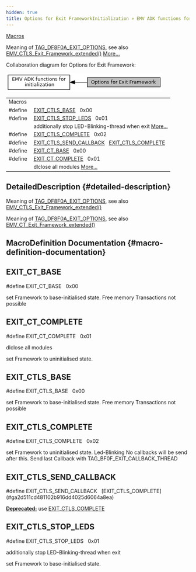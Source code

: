 ```yaml
---
hidden: true
title: Options for Exit FrameworkInitialization » EMV ADK functions for initialization
---
```


[Macros](#define-members)

Meaning of <a href="group___v_e_r_i___p_r_i_m___t_a_g_s__3_b_y_t_e.md#ga7809d602c4a9b6f1d35eac38754011fc">TAG_DF8F0A_EXIT_OPTIONS</a>, see also <a href="group___f_u_n_c___i_n_i_t.md#ga8b752de3c5de067e225dd1f09eabdf35">EMV_CTLS_Exit_Framework_extended()</a> [More\...](#details)

Collaboration diagram for Options for Exit Framework:

![](group___e_x_i_t___f_w___o_p_t_i_o_n_s.png)

|  |  |
|----|----|
| Macros |  |
| #define  | [EXIT_CTLS_BASE](#gab2b67f48d269a791a9f5641a649f4b83)   0x00 |
| #define  | [EXIT_CTLS_STOP_LEDS](#gac011593c55b2ccb244dd6e9cb220db3b)   0x01 |
|   | additionally stop LED-Blinking-thread when exit [More\...](#gac011593c55b2ccb244dd6e9cb220db3b)<br/> |
| #define  | [EXIT_CTLS_COMPLETE](#ga2d511cd481102b916dd4025d6064a8ea)   0x02 |
| #define  | [EXIT_CTLS_SEND_CALLBACK](#gac55185bbb2ec33f5d55ee91bd676680e)   [EXIT_CTLS_COMPLETE](#ga2d511cd481102b916dd4025d6064a8ea) |
| #define  | [EXIT_CT_BASE](#gab856684812a80803b38ceb5ed4db8ff9)   0x00 |
| #define  | [EXIT_CT_COMPLETE](#gac611449024c44063379ad513c60d2983)   0x01 |
|   | dlclose all modules [More\...](#gac611449024c44063379ad513c60d2983)<br/> |

## DetailedDescription {#detailed-description}

Meaning of <a href="group___v_e_r_i___p_r_i_m___t_a_g_s__3_b_y_t_e.md#ga7809d602c4a9b6f1d35eac38754011fc">TAG_DF8F0A_EXIT_OPTIONS</a>, see also <a href="group___f_u_n_c___i_n_i_t.md#ga8b752de3c5de067e225dd1f09eabdf35">EMV_CTLS_Exit_Framework_extended()</a>

Meaning of <a href="group___v_e_r_i___p_r_i_m___t_a_g_s__3_b_y_t_e.md#ga7809d602c4a9b6f1d35eac38754011fc">TAG_DF8F0A_EXIT_OPTIONS</a>, see also <a href="group___f_u_n_c___i_n_i_t.md#ga151d98c3faeb382103f4bd9ae6b5b708">EMV_CT_Exit_Framework_extended()</a>

## MacroDefinition Documentation {#macro-definition-documentation}

## EXIT_CT_BASE <a href="#gab856684812a80803b38ceb5ed4db8ff9" id="gab856684812a80803b38ceb5ed4db8ff9"></a>

<p>#define EXIT_CT_BASE   0x00</p>

set Framework to base-initialised state. Free memory Transactions not possible

## EXIT_CT_COMPLETE <a href="#gac611449024c44063379ad513c60d2983" id="gac611449024c44063379ad513c60d2983"></a>

<p>#define EXIT_CT_COMPLETE   0x01</p>

dlclose all modules

set Framework to uninitialised state.

## EXIT_CTLS_BASE <a href="#gab2b67f48d269a791a9f5641a649f4b83" id="gab2b67f48d269a791a9f5641a649f4b83"></a>

<p>#define EXIT_CTLS_BASE   0x00</p>

set Framework to base-initialised state. Free memory Transactions not possible

## EXIT_CTLS_COMPLETE <a href="#ga2d511cd481102b916dd4025d6064a8ea" id="ga2d511cd481102b916dd4025d6064a8ea"></a>

<p>#define EXIT_CTLS_COMPLETE   0x02</p>

set Framework to uninitialised state. Led-Blinking No callbacks will be send after this. Send last Callback with TAG_BF0F_EXIT_CALLBACK_THREAD

## EXIT_CTLS_SEND_CALLBACK <a href="#gac55185bbb2ec33f5d55ee91bd676680e" id="gac55185bbb2ec33f5d55ee91bd676680e"></a>

<p>#define EXIT_CTLS_SEND_CALLBACK   [EXIT_CTLS_COMPLETE](#ga2d511cd481102b916dd4025d6064a8ea)</p>

**<a href="deprecated.md#_deprecated000049">Deprecated:</a>** use [EXIT_CTLS_COMPLETE](#ga2d511cd481102b916dd4025d6064a8ea)

## EXIT_CTLS_STOP_LEDS <a href="#gac011593c55b2ccb244dd6e9cb220db3b" id="gac011593c55b2ccb244dd6e9cb220db3b"></a>

<p>#define EXIT_CTLS_STOP_LEDS   0x01</p>

additionally stop LED-Blinking-thread when exit

set Framework to base-initialised state.
